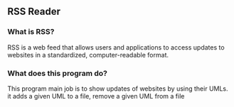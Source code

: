## RSS Reader
### What is RSS?
RSS is a web feed that allows users and applications to access updates to websites in a standardized, computer-readable format.
### What does this program do?
This program main job is to show updates of websites by using their UMLs. it adds a given UML to a file, remove a given UML from a file
